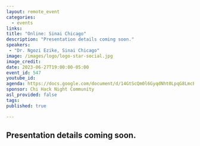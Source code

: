 ```yaml
---
layout: remote_event
categories:
  - events
links: 
title: "Online: Sinai Chicago"
description: "Presentation details coming soon."
speakers:
 - "Dr. Ngozi Ezike, Sinai Chicago"
image: /images/logo/logo-star-social.jpg
image_credit:
date: 2023-06-27T19:00:00-05:00
event_id: 547
youtube_id: 
agenda: https://docs.google.com/document/d/14GtScQm0l6GyqdNht0LpqG8LmcEF7i3COjNJ06PaTj8/edit#
sponsor: Chi Hack Night Community
asl_provided: false
tags: 
published: true

---
```

Presentation details coming soon.
---

